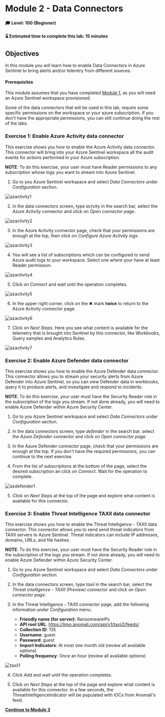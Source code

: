 # Module 2 - Data Connectors

#### 🎓 Level: 100 (Beginner)
#### ⌛ Estimated time to complete this lab: 15 minutes

## Objectives

In this module you will learn how to enable Data Connectors in Azure Sentinel to bring alerts and/or telemtry from different sources.

#### Prerequisites

This module assumes that you have completed [Module 1](Module-1-Setting-up-the-environment.md), as you will need an Azure Sentinel workspace provisioned.

Some of the data connectors that will be used in this lab, require some specific permissions on the workspace or your azure subscription. If you don't have the appropriate permissions, you can still continue doing the rest of the labs.

### Exercise 1: Enable Azure Activity data connector

This exercise shows you how to enable the Azure Activity data connector. This connector will bring into your Azure Sentinel workspace all the audit events for actions performed in your Azure subscription.

**NOTE**: To do this exercise, your user must have Reader permissions to any subscription whose logs you want to stream into Azure Sentinel. 

1. Go to you Azure Sentinel workspace and select *Data Connectors* under *Configuration* section.

![azactivity1](../Images/azactivity1.png)

2. In the data connectors screen, type *actvity* in the search bar, select the *Azure Activity* connector and click on *Open connector page*.

![azactivity2](../Images/azactivity2.png)

3. In the Azure Activity connector page, check that your permissions are enough at the top, then click on *Configure Azure Activity logs*.

![azactivity3](../Images/azactivity3.png)

4. You will see a list of subscriptions which can be configured to send Azure audit logs to your workspace. Select one where your have at least Reader permission.

![azactivity4](../Images/azactivity4.png)

5. Click on *Connect* and wait until the operation completes.

![azactivity5](../Images/azactivity5.png)

6. In the upper right corner, click on the ✖ mark **twice** to return to the Azure Activity connector page.

![azactivity6](../Images/azactivity6.png)

7. Click on *Next Steps*. Here you see what content is available for the telemetry that is brought into Sentinel by this connector, like Workbooks, Query samples and Analytics Rules.

![azactivity7](../Images/azactivity7.png)

### Exercise 2: Enable Azure Defender data connector

This exercise shows you how to enable the Azure Defender data connector. This connector allows you to stream your security alerts from Azure Defender into Azure Sentinel, so you can view Defender data in workbooks, query it to produce alerts, and investigate and respond to incidents.

**NOTE**: To do this exercise, your user must have the Security Reader role in the subscription of the logs you stream. If not done already, you will need to enable Azure Defender within Azure Security Center.

1. Go to you Azure Sentinel workspace and select *Data Connectors* under *Configuration* section.

2. In the data connectors screen, type *defender* in the search bar, select the *Azure Defender* connector and click on *Open connector page*.

3. In the Azure Defender connector page, check that your permissions are enough at the top. If you don't have the required permissions, you can continue to the next exercise.

4. From the list of subscriptions at the bottom of the page, select the desired subscription an click on *Connect*. Wait for the operation to complete.

![azdefender1](../Images/azdefender1.png)

5. Click on *Next Steps* at the top of the page and explore what content is available for this connector.

### Exercise 3: Enable Threat Intelligence TAXII data connector

This exercise shows you how to enable the Threat Intelligence - TAXII data connector. This connector allows you to send send threat indicators from TAXII servers to Azure Sentinel. Threat indicators can include IP addresses, domains, URLs, and file hashes.

**NOTE**: To do this exercise, your user must have the Security Reader role in the subscription of the logs you stream. If not done already, you will need to enable Azure Defender within Azure Security Center.

1. Go to you Azure Sentinel workspace and select *Data Connectors* under *Configuration* section.

2. In the data connectors screen, type *taxii* in the search bar, select the *Threat intelligence - TAXII (Preview)* connector and click on *Open connector page*.

3. In the Threat Intelligence - TAXII connector page, add the following information under *Configuration* menu:

    - **Friendly name (for server)**: RansomwareIPs
    - **API root URL**: https://limo.anomali.com/api/v1/taxii2/feeds/
    - **Collection ID**: 135
    - **Username**: guest
    - **Password**: guest
    - **Import Indicators**: At most one month old (review all available options)
    - **Polling frequency**: Once an hour (review all available options)

![taxii1](../Images/taxii1.png)

4. Click *Add* and wait until the operation completes.

5. Click on *Next Steps* at the top of the page and explore what content is available for this connector. In a few seconds, the ThreatIntelligenceIndicator will be populated with IOCs from Anomali's feed.

**[Continue to Module 3](./Module-3-Analytics-Rules.md)**